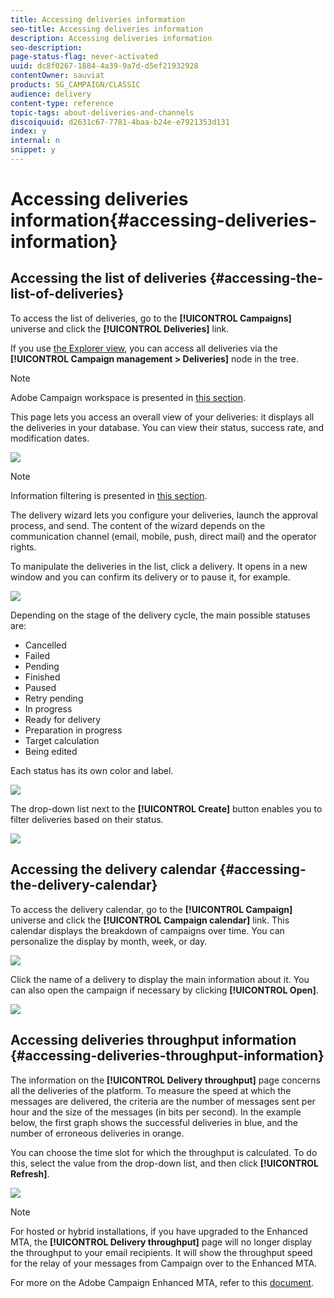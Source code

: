 ```yaml
---
title: Accessing deliveries information
seo-title: Accessing deliveries information
description: Accessing deliveries information
seo-description: 
page-status-flag: never-activated
uuid: dc8f0267-1884-4a39-9a7d-d5ef21932928
contentOwner: sauviat
products: SG_CAMPAIGN/CLASSIC
audience: delivery
content-type: reference
topic-tags: about-deliveries-and-channels
discoiquuid: d2631c67-7781-4baa-b24e-e7921353d131
index: y
internal: n
snippet: y
---
```


# Accessing deliveries information{#accessing-deliveries-information}

## Accessing the list of deliveries {#accessing-the-list-of-deliveries}

To access the list of deliveries, go to the **[!UICONTROL Campaigns]** universe and click the **[!UICONTROL Deliveries]** link.

If you use [the Explorer view](../../platform/using/adobe-campaign-workspace.md#about-adobe-campaign-explorer), you can access all deliveries via the **[!UICONTROL Campaign management > Deliveries]** node in the tree.

>[!NOTE]
>
>Adobe Campaign workspace is presented in [this section](../../platform/using/adobe-campaign-workspace.md).

This page lets you access an overall view of your deliveries: it displays all the deliveries in your database. You can view their status, success rate, and modification dates.

![](assets/d_ncs_user_filter_interface_delivery01.png)

>[!NOTE]
>
>Information filtering is presented in [this section](../../platform/using/filtering-options.md).

The delivery wizard lets you configure your deliveries, launch the approval process, and send. The content of the wizard depends on the communication channel (email, mobile, push, direct mail) and the operator rights.

To manipulate the deliveries in the list, click a delivery. It opens in a new window and you can confirm its delivery or to pause it, for example.

![](assets/s_ncs_user_interface_delivery02.png)

Depending on the stage of the delivery cycle, the main possible statuses are:

* Cancelled
* Failed
* Pending
* Finished
* Paused
* Retry pending
* In progress
* Ready for delivery
* Preparation in progress
* Target calculation
* Being edited

Each status has its own color and label.

![](assets/s_ncs_user_status_campaigns_120.png)

The drop-down list next to the **[!UICONTROL Create]** button enables you to filter deliveries based on their status.

![](assets/delivery_filter_status.png)

## Accessing the delivery calendar {#accessing-the-delivery-calendar}

To access the delivery calendar, go to the **[!UICONTROL Campaign]** universe and click the **[!UICONTROL Campaign calendar]** link. This calendar displays the breakdown of campaigns over time. You can personalize the display by month, week, or day.

![](assets/s_ncs_user_interface_delivery04.png)

Click the name of a delivery to display the main information about it. You can also open the campaign if necessary by clicking **[!UICONTROL Open]**.

![](assets/s_ncs_user_interface_delivery05.png)

## Accessing deliveries throughput information {#accessing-deliveries-throughput-information}

The information on the **[!UICONTROL Delivery throughput]** page concerns all the deliveries of the platform. To measure the speed at which the messages are delivered, the criteria are the number of messages sent per hour and the size of the messages (in bits per second). In the example below, the first graph shows the successful deliveries in blue, and the number of erroneous deliveries in orange.

You can choose the time slot for which the throughput is calculated. To do this, select the value from the drop-down list, and then click **[!UICONTROL Refresh]**.

![](assets/s_ncs_user_interface_delivery06.png)

>[!NOTE]
>
>For hosted or hybrid installations, if you have upgraded to the Enhanced MTA, the **[!UICONTROL Delivery throughput]** page will no longer display the throughput to your email recipients. It will show the throughput speed for the relay of your messages from Campaign over to the Enhanced MTA.
>
>For more on the Adobe Campaign Enhanced MTA, refer to this [document](https://helpx.adobe.com/campaign/kb/acc-campaign-enhanced-mta.html).